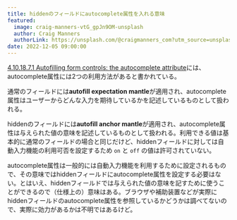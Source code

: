 ```yaml
---
title: hiddenのフィールドにautocomplete属性を入れる意味
featured:
  image: craig-manners-vtG_gpJn9OM-unsplash
  author: Craig Manners
  authorLink: https://unsplash.com/@craigmanners_com?utm_source=unsplash&utm_medium=referral&utm_content=creditCopyText
date: 2022-12-05 09:00:00
---
```

[4.10.18.7.1 Autofilling form controls: the autocomplete attribute](https://html.spec.whatwg.org/multipage/form-control-infrastructure.html#autofilling-form-controls:-the-autocomplete-attribute)には、autocomplete属性には2つの利用方法があると書かれている。<!-- more -->

通常のフィールドには**autofill expectation mantle**が適用され、autocomplete属性はユーザーからどんな入力を期待しているかを記述しているものとして扱われる。

hiddenのフィールドには**autofill anchor mantle**が適用され、autocomplete属性は与えられた値の意味を記述しているものとして扱われる。利用できる値は基本的に通常のフィールドの場合と同じだけど、hiddenフィールドに対しては自動入力機能の利用可否を設定するため `on` と `off` の値は許可されていない。

autocomplete属性は一般的には自動入力機能を利用するために設定されるもので、その意味ではhiddenフィールドにautocomplete属性を設定する必要はない。とはいえ、hiddenフィールドでは与えられた値の意味を記すために使うことができるので（仕様上の）意味はある。ブラウザや補助装置などが実際にhiddenフィールドのautocomplete属性を参照しているかどうかは調べてないので、実際に効力があるかは不明ではあるけど。
